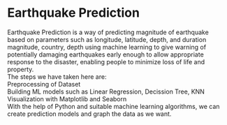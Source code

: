 # Earthquake Prediction<br />
Earthquake Prediction is a way of predicting magnitude of earthquake based on parameters such as longitude, latitude, depth, and duration magnitude, country, depth using machine learning to give warning of potentially damaging earthquakes early enough to allow appropriate response to the disaster, enabling people to minimize loss of life and property.<br />
The steps we have taken here are:<br />
     Preprocessing of Dataset<br />
     Building ML models such as Linear Regression, Decission Tree, KNN<br />
     Visualization with Matplotlib and Seaborn<br />
With the help of Python and suitable machine learning algorithms, we can create prediction models and graph the data as we want.<br />

